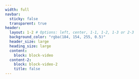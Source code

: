 ```yaml
---
width: full
navbar:
  sticky: false
  transparent: true
header:
  layout: 1-2 # Options: left, center, 1-1, 1-2, 1-3 or 2-3
  background_color: "rgba(184, 154, 255, 0.5)"
  header_size: large
  heading_size: large
  content:
    block: block-video
  content-2:
    block: block-video-2
    title: false
---
```


